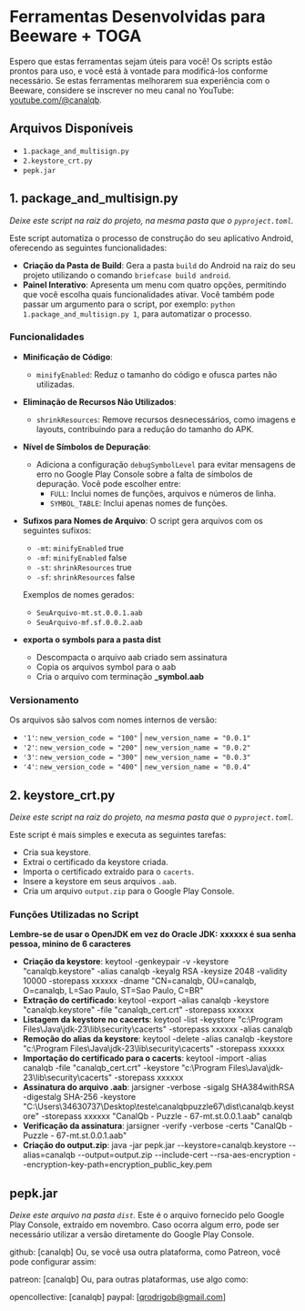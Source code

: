 # Ferramentas Desenvolvidas para Beeware + TOGA

Espero que estas ferramentas sejam úteis para você! Os scripts estão prontos para uso, e você está à vontade para modificá-los conforme necessário. Se estas ferramentas melhorarem sua experiência com o Beeware, considere se inscrever no meu canal no YouTube: [youtube.com/@canalqb](https://youtube.com/@canalqb).

## Arquivos Disponíveis

- `1.package_and_multisign.py`
- `2.keystore_crt.py`
- `pepk.jar`

## 1. package_and_multisign.py

*Deixe este script na raiz do projeto, na mesma pasta que o `pyproject.toml`.*

Este script automatiza o processo de construção do seu aplicativo Android, oferecendo as seguintes funcionalidades:

- **Criação da Pasta de Build**: Gera a pasta `build` do Android na raiz do seu projeto utilizando o comando `briefcase build android`.
- **Painel Interativo**: Apresenta um menu com quatro opções, permitindo que você escolha quais funcionalidades ativar. Você também pode passar um argumento para o script, por exemplo: `python 1.package_and_multisign.py 1`, para automatizar o processo.

### Funcionalidades

- **Minificação de Código**: 
  - `minifyEnabled`: Reduz o tamanho do código e ofusca partes não utilizadas.
  
- **Eliminação de Recursos Não Utilizados**: 
  - `shrinkResources`: Remove recursos desnecessários, como imagens e layouts, contribuindo para a redução do tamanho do APK.
  
- **Nível de Símbolos de Depuração**: 
  - Adiciona a configuração `debugSymbolLevel` para evitar mensagens de erro no Google Play Console sobre a falta de símbolos de depuração. Você pode escolher entre:
    - `FULL`: Inclui nomes de funções, arquivos e números de linha.
    - `SYMBOL_TABLE`: Inclui apenas nomes de funções.

- **Sufixos para Nomes de Arquivo**: 
  O script gera arquivos com os seguintes sufixos:
  - `-mt`: `minifyEnabled` true
  - `-mf`: `minifyEnabled` false
  - `-st`: `shrinkResources` true
  - `-sf`: `shrinkResources` false

  Exemplos de nomes gerados:
  - `SeuArquivo-mt.st.0.0.1.aab`
  - `SeuArquivo-mf.sf.0.0.2.aab`

- **exporta o symbols para a pasta dist**
  - Descompacta o arquivo aab criado sem assinatura
  - Copia os arquivos symbol para o aab
  - Cria o arquivo com terminação **_symbol.aab**
 
### Versionamento

Os arquivos são salvos com nomes internos de versão:
- `'1'`: `new_version_code = "100"` | `new_version_name = "0.0.1"`
- `'2'`: `new_version_code = "200"` | `new_version_name = "0.0.2"`
- `'3'`: `new_version_code = "300"` | `new_version_name = "0.0.3"`
- `'4'`: `new_version_code = "400"` | `new_version_name = "0.0.4"`

## 2. keystore_crt.py

*Deixe este script na raiz do projeto, na mesma pasta que o `pyproject.toml`.*

Este script é mais simples e executa as seguintes tarefas:

- Cria sua keystore.
- Extrai o certificado da keystore criada.
- Importa o certificado extraído para o `cacerts`.
- Insere a keystore em seus arquivos `.aab`.
- Cria um arquivo `output.zip` para o Google Play Console.

### Funções Utilizadas no Script

**Lembre-se de usar o OpenJDK em vez do Oracle JDK:**
**xxxxxx é sua senha pessoa, minino de 6 caracteres**

- **Criação da keystore**: keytool -genkeypair -v -keystore "canalqb.keystore" -alias canalqb -keyalg RSA -keysize 2048 -validity 10000 -storepass xxxxxx -dname "CN=canalqb, OU=canalqb, O=canalqb, L=Sao Paulo, ST=Sao Paulo, C=BR"
- **Extração do certificado**: keytool -export -alias canalqb -keystore "canalqb.keystore" -file "canalqb_cert.crt" -storepass xxxxxx
- **Listagem da keystore no cacerts**: keytool -list -keystore "c:\Program Files\Java\jdk-23\lib\security\cacerts" -storepass xxxxxx -alias canalqb
- **Remoção do alias da keystore**: keytool -delete -alias canalqb -keystore "c:\Program Files\Java\jdk-23\lib\security\cacerts" -storepass xxxxxx 
- **Importação do certificado para o cacerts**: keytool -import -alias canalqb -file "canalqb_cert.crt" -keystore "c:\Program Files\Java\jdk-23\lib\security\cacerts" -storepass xxxxxx 
- **Assinatura do arquivo .aab**: jarsigner -verbose -sigalg SHA384withRSA -digestalg SHA-256 -keystore "C:\Users\34630737\Desktop\teste\canalqbpuzzle67\dist\canalqb.keystore" -storepass xxxxxx "CanalQb - Puzzle - 67-mt.st.0.0.1.aab" canalqb  
- **Verificação da assinatura**: jarsigner -verify -verbose -certs "CanalQb - Puzzle - 67-mt.st.0.0.1.aab"
- **Criação do output.zip**: java -jar pepk.jar --keystore=canalqb.keystore --alias=canalqb --output=output.zip --include-cert --rsa-aes-encryption --encryption-key-path=encryption_public_key.pem


## pepk.jar

*Deixe este arquivo na pasta `dist`.*
Este é o arquivo fornecido pelo Google Play Console, extraído em novembro. Caso ocorra algum erro, pode ser necessário utilizar a versão diretamente do Google Play Console.


github: [canalqb]
Ou, se você usa outra plataforma, como Patreon, você pode configurar assim:
 
patreon: [canalqb]
Ou, para outras plataformas, use algo como: 

opencollective: [canalqb]
paypal: [qrodrigob@gmail.com]
